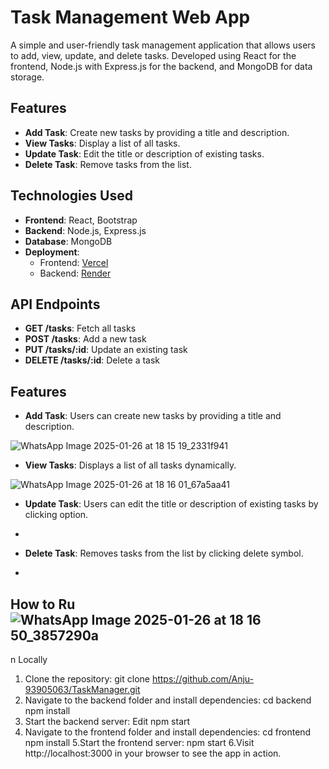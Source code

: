 
# Task Management Web App

A simple and user-friendly task management application that allows users to add, view, update, and delete tasks. Developed using React for the frontend, Node.js with Express.js for the backend, and MongoDB for data storage.

## Features
- **Add Task**: Create new tasks by providing a title and description.
- **View Tasks**: Display a list of all tasks.
- **Update Task**: Edit the title or description of existing tasks.
- **Delete Task**: Remove tasks from the list.

## Technologies Used
- **Frontend**: React, Bootstrap
- **Backend**: Node.js, Express.js
- **Database**: MongoDB
- **Deployment**:  
  - Frontend: [Vercel](https://task-jade-two.vercel.app/)
  - Backend: [Render](https://taskmanager-kelq.onrender.com/)

## API Endpoints
- **GET /tasks**: Fetch all tasks
- **POST /tasks**: Add a new task
- **PUT /tasks/:id**: Update an existing task
- **DELETE /tasks/:id**: Delete a task

## Features
- **Add Task**: Users can create new tasks by providing a title and description.


![WhatsApp Image 2025-01-26 at 18 15 19_2331f941](https://github.com/user-attachments/assets/e37c0080-7011-4e98-a768-d0c57a0665e2)



- **View Tasks**: Displays a list of all tasks dynamically.


![WhatsApp Image 2025-01-26 at 18 16 01_67a5aa41](https://github.com/user-attachments/assets/ebff8997-7263-4494-92e0-913681834698)



- **Update Task**: Users can edit the title or description of existing tasks by clicking option.
- 
  
- **Delete Task**: Removes tasks from the list by clicking delete symbol.

- 
 
## How to Ru![WhatsApp Image 2025-01-26 at 18 16 50_3857290a](https://github.com/user-attachments/assets/3e6dae91-d14d-448f-8be5-a065e2f1f098)
n Locally
1. Clone the repository:
   git clone https://github.com/Anju-93905063/TaskManager.git
2. Navigate to the backend folder and install dependencies:
cd backend
npm install
3. Start the backend server:
Edit
npm start
4. Navigate to the frontend folder and install dependencies:
cd frontend
npm install
5.Start the frontend server:
npm start
6.Visit http://localhost:3000 in your browser to see the app in action.

